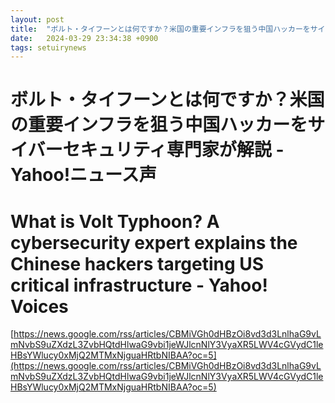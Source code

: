 ```yaml
---
layout: post
title:  "ボルト・タイフーンとは何ですか？米国の重要インフラを狙う中国ハッカーをサイバーセキュリティ専門家が解説 - Yahoo!ニュース声"
date:   2024-03-29 23:34:38 +0900
tags: setuirynews 
---
```


# ボルト・タイフーンとは何ですか？米国の重要インフラを狙う中国ハッカーをサイバーセキュリティ専門家が解説 - Yahoo!ニュース声



# What is Volt Typhoon? A cybersecurity expert explains the Chinese hackers targeting US critical infrastructure - Yahoo! Voices

[https://news.google.com/rss/articles/CBMiVGh0dHBzOi8vd3d3LnlhaG9vLmNvbS9uZXdzL3ZvbHQtdHlwaG9vbi1jeWJlcnNlY3VyaXR5LWV4cGVydC1leHBsYWlucy0xMjQ2MTMxNjguaHRtbNIBAA?oc=5](https://news.google.com/rss/articles/CBMiVGh0dHBzOi8vd3d3LnlhaG9vLmNvbS9uZXdzL3ZvbHQtdHlwaG9vbi1jeWJlcnNlY3VyaXR5LWV4cGVydC1leHBsYWlucy0xMjQ2MTMxNjguaHRtbNIBAA?oc=5)


